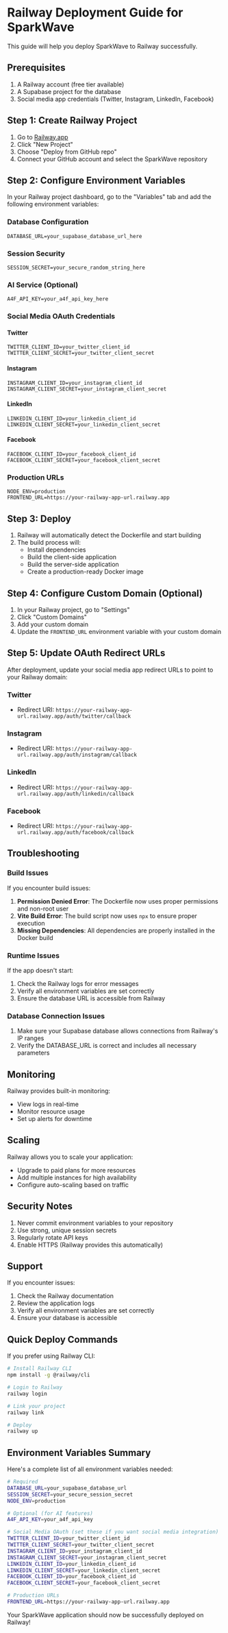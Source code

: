 # Railway Deployment Guide for SparkWave

This guide will help you deploy SparkWave to Railway successfully.

## Prerequisites

1. A Railway account (free tier available)
2. A Supabase project for the database
3. Social media app credentials (Twitter, Instagram, LinkedIn, Facebook)

## Step 1: Create Railway Project

1. Go to [Railway.app](https://railway.app)
2. Click "New Project"
3. Choose "Deploy from GitHub repo"
4. Connect your GitHub account and select the SparkWave repository

## Step 2: Configure Environment Variables

In your Railway project dashboard, go to the "Variables" tab and add the following environment variables:

### Database Configuration
```
DATABASE_URL=your_supabase_database_url_here
```

### Session Security
```
SESSION_SECRET=your_secure_random_string_here
```

### AI Service (Optional)
```
A4F_API_KEY=your_a4f_api_key_here
```

### Social Media OAuth Credentials

#### Twitter
```
TWITTER_CLIENT_ID=your_twitter_client_id
TWITTER_CLIENT_SECRET=your_twitter_client_secret
```

#### Instagram
```
INSTAGRAM_CLIENT_ID=your_instagram_client_id
INSTAGRAM_CLIENT_SECRET=your_instagram_client_secret
```

#### LinkedIn
```
LINKEDIN_CLIENT_ID=your_linkedin_client_id
LINKEDIN_CLIENT_SECRET=your_linkedin_client_secret
```

#### Facebook
```
FACEBOOK_CLIENT_ID=your_facebook_client_id
FACEBOOK_CLIENT_SECRET=your_facebook_client_secret
```

### Production URLs
```
NODE_ENV=production
FRONTEND_URL=https://your-railway-app-url.railway.app
```

## Step 3: Deploy

1. Railway will automatically detect the Dockerfile and start building
2. The build process will:
   - Install dependencies
   - Build the client-side application
   - Build the server-side application
   - Create a production-ready Docker image

## Step 4: Configure Custom Domain (Optional)

1. In your Railway project, go to "Settings"
2. Click "Custom Domains"
3. Add your custom domain
4. Update the `FRONTEND_URL` environment variable with your custom domain

## Step 5: Update OAuth Redirect URLs

After deployment, update your social media app redirect URLs to point to your Railway domain:

### Twitter
- Redirect URI: `https://your-railway-app-url.railway.app/auth/twitter/callback`

### Instagram
- Redirect URI: `https://your-railway-app-url.railway.app/auth/instagram/callback`

### LinkedIn
- Redirect URI: `https://your-railway-app-url.railway.app/auth/linkedin/callback`

### Facebook
- Redirect URI: `https://your-railway-app-url.railway.app/auth/facebook/callback`

## Troubleshooting

### Build Issues
If you encounter build issues:

1. **Permission Denied Error**: The Dockerfile now uses proper permissions and non-root user
2. **Vite Build Error**: The build script now uses `npx` to ensure proper execution
3. **Missing Dependencies**: All dependencies are properly installed in the Docker build

### Runtime Issues
If the app doesn't start:

1. Check the Railway logs for error messages
2. Verify all environment variables are set correctly
3. Ensure the database URL is accessible from Railway

### Database Connection Issues
1. Make sure your Supabase database allows connections from Railway's IP ranges
2. Verify the DATABASE_URL is correct and includes all necessary parameters

## Monitoring

Railway provides built-in monitoring:
- View logs in real-time
- Monitor resource usage
- Set up alerts for downtime

## Scaling

Railway allows you to scale your application:
- Upgrade to paid plans for more resources
- Add multiple instances for high availability
- Configure auto-scaling based on traffic

## Security Notes

1. Never commit environment variables to your repository
2. Use strong, unique session secrets
3. Regularly rotate API keys
4. Enable HTTPS (Railway provides this automatically)

## Support

If you encounter issues:
1. Check the Railway documentation
2. Review the application logs
3. Verify all environment variables are set correctly
4. Ensure your database is accessible

## Quick Deploy Commands

If you prefer using Railway CLI:

```bash
# Install Railway CLI
npm install -g @railway/cli

# Login to Railway
railway login

# Link your project
railway link

# Deploy
railway up
```

## Environment Variables Summary

Here's a complete list of all environment variables needed:

```bash
# Required
DATABASE_URL=your_supabase_database_url
SESSION_SECRET=your_secure_session_secret
NODE_ENV=production

# Optional (for AI features)
A4F_API_KEY=your_a4f_api_key

# Social Media OAuth (set these if you want social media integration)
TWITTER_CLIENT_ID=your_twitter_client_id
TWITTER_CLIENT_SECRET=your_twitter_client_secret
INSTAGRAM_CLIENT_ID=your_instagram_client_id
INSTAGRAM_CLIENT_SECRET=your_instagram_client_secret
LINKEDIN_CLIENT_ID=your_linkedin_client_id
LINKEDIN_CLIENT_SECRET=your_linkedin_client_secret
FACEBOOK_CLIENT_ID=your_facebook_client_id
FACEBOOK_CLIENT_SECRET=your_facebook_client_secret

# Production URLs
FRONTEND_URL=https://your-railway-app-url.railway.app
```

Your SparkWave application should now be successfully deployed on Railway! 
